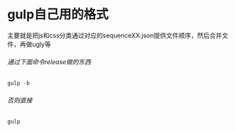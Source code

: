 # gulp自己用的格式

主要就是把js和css分类通过对应的sequenceXX.json提供文件顺序，然后合并文件，再做ugly等

#### 

###### 通过下面命令release做的东西

```javascript
gulp -b
```

###### 否则直接

```javascript
gulp
```





